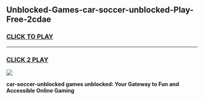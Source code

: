 
## Unblocked-Games-car-soccer-unblocked-Play-Free-2cdae
<h3>
<a href="https://premium76.site?title=car-soccer-unblocked&ref=12A">CLICK TO PLAY</a></h3>
<hr>

<h3>
<a href="https://premium76.site?title=car-soccer-unblocked&ref=12A">CLICK 2 PLAY</a>
  
</h3>

<a href="https://premium76.site?title=car-soccer-unblocked&ref=12A"><img src="https://clearcache.store/games.png"></a>


**car-soccer-unblocked games unblocked: Your Gateway to Fun and Accessible Online Gaming**
